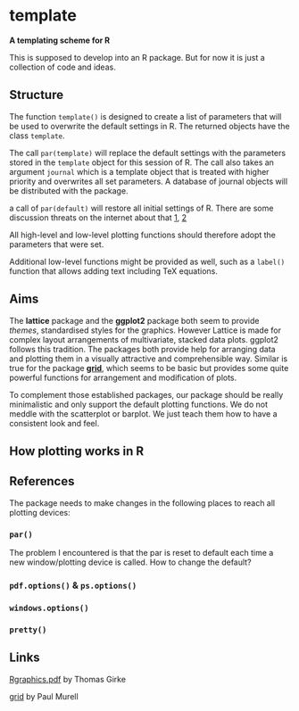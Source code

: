 template
========

**A templating scheme for R**


This is supposed to develop into an R package. But for now it is just a collection of code and ideas. 


## Structure

The function `template()` is designed to create a list of parameters that will be used to overwrite the default settings in R. The returned objects have the class `template`. 

The call `par(template)` will replace the default settings with the parameters stored in the `template` object for this session of R. The call also takes an argument `journal` which is a template object that is treated with higher priority and overwrites all set parameters. A database of journal objects will be distributed with the package.  

a call of `par(default)` will restore all initial settings of R. There are some discussion threats on the internet about that [1](https://stackoverflow.com/questions/5789982/reset-par-to-the-default-values-at-startup), [2](http://r.789695.n4.nabble.com/any-way-to-set-defaults-for-par-td859108.html)

All high-level and low-level plotting functions should therefore adopt the parameters that were set. 

Additional low-level functions might be provided as well, such as a `label()` function that allows adding text including TeX equations. 


## Aims 

The **lattice** package and the **ggplot2** package both seem to provide *themes*, standardised styles for the graphics. However Lattice is made for complex layout arrangements of multivariate, stacked data plots. ggplot2 follows this tradition. The packages both provide help for arranging data and plotting them in a visually attractive and comprehensible way. 
Similar is true for the package [**grid**](https://www.stat.auckland.ac.nz/~paul/grid/grid.html), which seems to be basic but provides some quite powerful functions for arrangement and modification of plots.

To complement those established packages, our package should be really minimalistic and only support the default plotting functions. We do not meddle with the scatterplot or barplot. We just teach them how to have a consistent look and feel. 


## How plotting works in R



## References

The package needs to make changes in the following places to reach all plotting devices:

### `par()` 
The problem I encountered is that the par is reset to default each time a new window/plotting device is called. How to change the default? 

### `pdf.options()` & `ps.options()`

### `windows.options()`

### `pretty()`


## Links


[Rgraphics.pdf](http://faculty.ucr.edu/~tgirke/HTML_Presentations/Manuals/Rgraphics/Rgraphics.pdf) by Thomas Girke

[grid](https://www.stat.auckland.ac.nz/~paul/grid/grid.html) by Paul Murell



